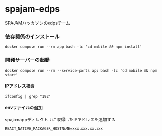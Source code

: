 # spajam-edps
SPAJAMハッカソンのedpsチーム

### 依存関係のインストール
```
docker compose run --rm app bash -lc 'cd mobile && npm install'
```

### 開発サーバーの起動
```
docker compose run --rm --service-ports app bash -lc 'cd mobile && npm start'
```

#### IPアドレス検索
```
ifconfig | grep "192"
```

#### envファイルの追加
spajamappディレクトリに取得したIPアドレスを追加する
```
REACT_NATIVE_PACKAGER_HOSTNAME=xxx.xxx.xx.xxx
```
